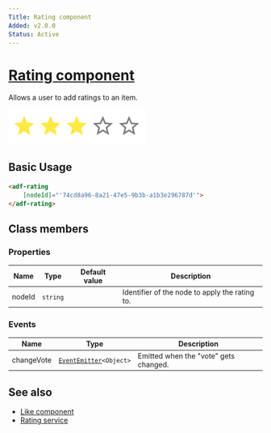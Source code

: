 ```yaml
---
Title: Rating component
Added: v2.0.0
Status: Active
---
```


# [Rating component](../../content-services/social/rating.component.ts "Defined in rating.component.ts")

Allows a user to add ratings to an item.

![Rating component screenshot](../docassets/images/social2.png)

## Basic Usage

```html
<adf-rating  
    [nodeId]="'74cd8a96-8a21-47e5-9b3b-a1b3e296787d'">
</adf-rating>
```

## Class members

### Properties

| Name | Type | Default value | Description |
| ---- | ---- | ------------- | ----------- |
| nodeId | `string` |  | Identifier of the node to apply the rating to. |

### Events

| Name | Type | Description |
| ---- | ---- | ----------- |
| changeVote | [`EventEmitter`](https://angular.io/api/core/EventEmitter)`<Object>` | Emitted when the "vote" gets changed. |

## See also

-   [Like component](like.component.md)
-   [Rating service](rating.service.md)
